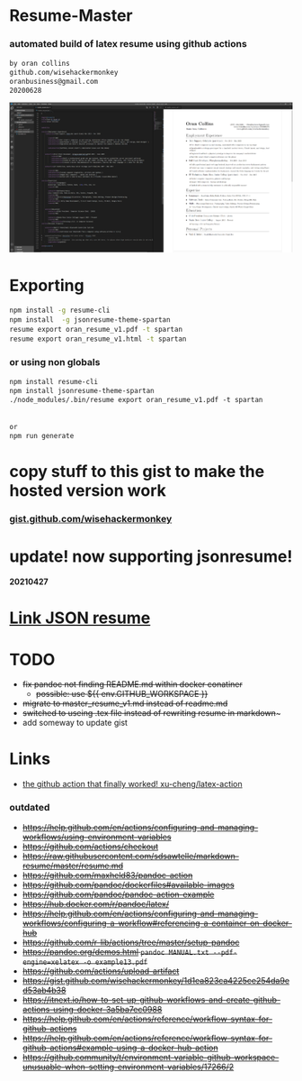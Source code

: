 # Resume-Master
### automated build of latex resume using github actions 
```
by oran collins
github.com/wisehackermonkey
oranbusiness@gmail.com
20200628
```
![](./Screenshot_1.png)
# Exporting
```bash
npm install -g resume-cli
npm install  -g jsonresume-theme-spartan
resume export oran_resume_v1.pdf -t spartan
resume export oran_resume_v1.html -t spartan
```
### or using non globals
```
npm install resume-cli
npm install jsonresume-theme-spartan
./node_modules/.bin/resume export oran_resume_v1.pdf -t spartan


or 
npm run generate
```

# copy stuff to this gist to make the hosted version work
### [gist.github.com/wisehackermonkey](https://gist.github.com/wisehackermonkey/91ccf2d65d3ac9cdc68173a642568290)


# update! now supporting jsonresume!
#### 20210427
# [Link JSON resume](https://registry.jsonresume.org/wisehackermonkey)
# TODO
- ~~fix pandoc not finding README.md within docker conatiner~~
   - ~~possible: use ${{ env.GITHUB_WORKSPACE }}~~
- ~~migrate to master_resume_v1.md instead of readme.md~~
- ~~switched to useing .tex file instead of rewriting resume in markdown~~~
- add someway to update gist
# Links 
- [the github action that finally worked! xu-cheng/latex-action](https://github.com/xu-cheng/latex-action) 
### outdated
- ~~https://help.github.com/en/actions/configuring-and-managing-workflows/using-environment-variables~~
- ~~https://github.com/actions/checkout~~
- ~~https://raw.githubusercontent.com/sdsawtelle/markdown-resume/master/resume.md~~
- ~~https://github.com/maxheld83/pandoc-action~~
- ~~https://github.com/pandoc/dockerfiles#available-images~~
- ~~https://github.com/pandoc/pandoc-action-example~~
- ~~https://hub.docker.com/r/pandoc/latex/~~
- ~~https://help.github.com/en/actions/configuring-and-managing-workflows/configuring-a-workflow#referencing-a-container-on-docker-hub~~
- ~~https://github.com/r-lib/actions/tree/master/setup-pandoc~~
- ~~https://pandoc.org/demos.html `pandoc MANUAL.txt --pdf-engine=xelatex -o example13.pdf`~~
- ~~https://github.com/actions/upload-artifact~~
- ~~https://gist.github.com/wisehackermonkey/1d1ea823ca4225ce254da9ed53ab4b38~~
- ~~https://itnext.io/how-to-set-up-github-workflows-and-create-github-actions-using-docker-3a5ba7ec0988~~
- ~~https://help.github.com/en/actions/reference/workflow-syntax-for-github-actions~~
- ~~https://help.github.com/en/actions/reference/workflow-syntax-for-github-actions#example-using-a-docker-hub-action~~
- ~~https://github.community/t/environment-variable-github-workspace-unusuable-when-setting-environment-variables/17266/2~~
